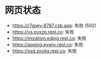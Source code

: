 # 网页状态
- https://r7gjwy-8787.csb.app: 失败 (502)
- https://ys.pyxzp.repl.co: 失败
- https://mization.edpjg.repl.co: 失败
- https://apping.eywjx.repl.co: 失败
- https://ssd.zockq.repl.co: 失败
